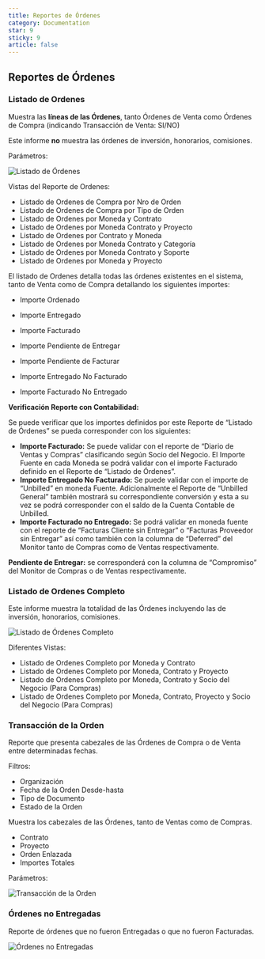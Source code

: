 ```yaml
---
title: Reportes de Órdenes
category: Documentation
star: 9
sticky: 9
article: false
---
```


## Reportes de Órdenes

### Listado de Ordenes

Muestra las **líneas de las Órdenes**, tanto Órdenes de Venta como Órdenes de Compra (indicando Transacción de Venta: SI/NO)

Este informe **no** muestra las órdenes de inversión, honorarios, comisiones.

Parámetros:

![Listado de Órdenes](/assets/img/docs/sales-management/sam-report1.png)

Vistas del Reporte de Ordenes:

* Listado de Ordenes de Compra por Nro de Orden
* Listado de Ordenes de Compra por Tipo de Orden
* Listado de Ordenes por Moneda y Contrato
* Listado de Ordenes por Moneda Contrato y Proyecto
* Listado de Ordenes por Contrato y Moneda
* Listado de Ordenes por Moneda Contrato y Categoría
* Listado de Ordenes por Moneda Contrato y Soporte
* Listado de Ordenes por Moneda y Proyecto

El listado de Ordenes detalla todas las órdenes existentes en el sistema, tanto de Venta como de Compra detallando los siguientes importes:

* Importe Ordenado
* Importe Entregado
* Importe Facturado

* Importe Pendiente de Entregar
* Importe Pendiente de Facturar
* Importe Entregado No Facturado
* Importe Facturado No Entregado

**Verificación Reporte con Contabilidad:**

Se puede verificar que los importes definidos por este Reporte de “Listado de Órdenes” se pueda corresponder con los siguientes:

* **Importe Facturado:** Se puede validar con el reporte de “Diario de Ventas y Compras” clasificando según Socio del Negocio. El Importe Fuente en cada Moneda se podrá validar con el importe Facturado definido en el Reporte de “Listado de Órdenes”.
* **Importe Entregado No Facturado:** Se puede validar con el importe de “Unbilled” en moneda Fuente. Adicionalmente el Reporte de “Unbilled General” también mostrará su correspondiente conversión y esta a su vez se podrá corresponder con el saldo de la Cuenta Contable de Unbilled.
* **Importe Facturado no Entregado:** Se podrá validar en moneda fuente con el reporte de “Facturas Cliente sin Entregar” o “Facturas Proveedor sin Entregar” así como también con la columna de “Deferred” del Monitor tanto de Compras como de Ventas respectivamente.

**Pendiente de Entregar:** se corresponderá con la columna de “Compromiso” del Monitor de Compras o de Ventas respectivamente.

### Listado de Ordenes Completo

Este informe muestra la totalidad de las Órdenes incluyendo las de inversión, honorarios, comisiones.

![Listado de Órdenes Completo](/assets/img/docs/sales-management/sam-report2.png)

Diferentes Vistas: 

* Listado de Ordenes Completo por Moneda y Contrato
* Listado de Ordenes Completo por Moneda, Contrato y Proyecto
* Listado de Ordenes Completo por Moneda, Contrato y Socio del Negocio (Para Compras)
* Listado de Ordenes Completo por Moneda, Contrato, Proyecto y Socio del Negocio (Para Compras)

### Transacción de la Orden

Reporte que presenta cabezales de las Órdenes de Compra o de Venta entre determinadas fechas.

Filtros: 

* Organización
* Fecha de la Orden Desde-hasta
* Tipo de Documento
* Estado de la Orden

Muestra los cabezales de las Órdenes, tanto de Ventas como de Compras.

* Contrato
* Proyecto
* Orden Enlazada
* Importes Totales

Parámetros:

![Transacción de la Orden](/assets/img/docs/sales-management/sam-report3.png)

### Órdenes no Entregadas

Reporte de órdenes que no fueron Entregadas o que no fueron Facturadas.

![Órdenes no Entregadas](/assets/img/docs/sales-management/sam-report4.png)